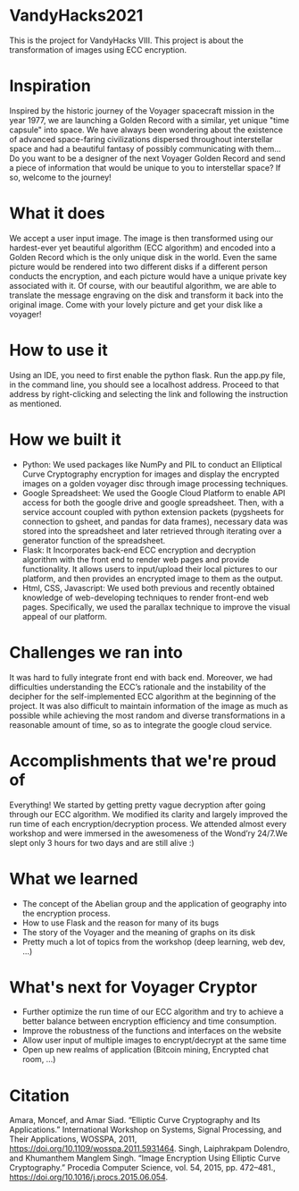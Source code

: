 # VandyHacks2021
This is the project for VandyHacks VIII. This project is about the transformation of images using ECC encryption.

# Inspiration
Inspired by the historic journey of the Voyager spacecraft mission in the year 1977, we are launching a Golden Record with a similar, yet unique "time capsule" into space. We have always been wondering about the existence of advanced space-faring civilizations dispersed throughout interstellar space and had a beautiful fantasy of possibly communicating with them... Do you want to be a designer of the next Voyager Golden Record and send a piece of information that would be unique to you to interstellar space? If so, welcome to the journey!

# What it does
We accept a user input image. The image is then transformed using our hardest-ever yet beautiful algorithm (ECC algorithm) and encoded into a Golden Record which is the only unique disk in the world. Even the same picture would be rendered into two different disks if a different person conducts the encryption, and each picture would have a unique private key associated with it. Of course, with our beautiful algorithm, we are able to translate the message engraving on the disk and transform it back into the original image. Come with your lovely picture and get your disk like a voyager!

# How to use it
Using an IDE, you need to first enable the python flask. Run the app.py file, in the command line, you should see a localhost address. Proceed to that address by right-clicking and selecting the link and following the instruction as mentioned.

# How we built it
- Python: We used packages like NumPy and PIL to conduct an Elliptical Curve Cryptography encryption for images and display the encrypted images on a golden voyager disc through image processing techniques.
- Google Spreadsheet: We used the Google Cloud Platform to enable API access for both the google drive and google spreadsheet. Then, with a service account coupled with python extension packets (pygsheets for connection to gsheet, and pandas for data frames), necessary data was stored into the spreadsheet and later retrieved through iterating over a generator function of the spreadsheet.
- Flask: It Incorporates back-end ECC encryption and decryption algorithm with the front end to render web pages and provide functionality. It allows users to input/upload their local pictures to our platform, and then provides an encrypted image to them as the output.
- Html, CSS, Javascript: We used both previous and recently obtained knowledge of web-developing techniques to render front-end web pages. Specifically, we used the parallax technique to improve the visual appeal of our platform.
# Challenges we ran into
It was hard to fully integrate front end with back end. Moreover, we had difficulties understanding the ECC’s rationale and the instability of the decipher for the self-implemented ECC algorithm at the beginning of the project. It was also difficult to maintain information of the image as much as possible while achieving the most random and diverse transformations in a reasonable amount of time, so as to integrate the google cloud service.
# Accomplishments that we're proud of
Everything! We started by getting pretty vague decryption after going through our ECC algorithm. We modified its clarity and largely improved the run time of each encryption/decryption process. We attended almost every workshop and were immersed in the awesomeness of the Wond’ry 24/7.We slept only 3 hours for two days and are still alive :)
# What we learned
- The concept of the Abelian group and the application of geography into the encryption process.
- How to use Flask and the reason for many of its bugs
- The story of the Voyager and the meaning of graphs on its disk
- Pretty much a lot of topics from the workshop (deep learning, web dev, …)
# What's next for Voyager Cryptor
- Further optimize the run time of our ECC algorithm and try to achieve a better balance between encryption efficiency and time consumption.
- Improve the robustness of the functions and interfaces on the website
- Allow user input of multiple images to encrypt/decrypt at the same time
- Open up new realms of application (Bitcoin mining, Encrypted chat room, …)
# Citation
Amara, Moncef, and Amar Siad. “Elliptic Curve Cryptography and Its Applications.” International Workshop on Systems, Signal Processing, and Their Applications, WOSSPA, 2011, https://doi.org/10.1109/wosspa.2011.5931464. Singh, Laiphrakpam Dolendro, and Khumanthem Manglem Singh. “Image Encryption Using Elliptic Curve Cryptography.” Procedia Computer Science, vol. 54, 2015, pp. 472–481., https://doi.org/10.1016/j.procs.2015.06.054.
